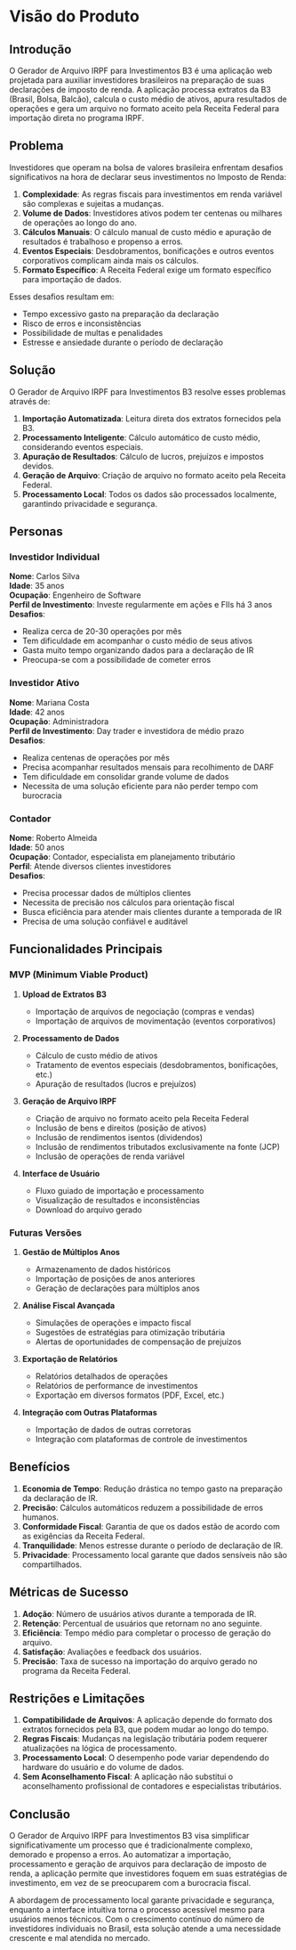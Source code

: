 # Visão do Produto

## Introdução

O Gerador de Arquivo IRPF para Investimentos B3 é uma aplicação web projetada para auxiliar investidores brasileiros na preparação de suas declarações de imposto de renda. A aplicação processa extratos da B3 (Brasil, Bolsa, Balcão), calcula o custo médio de ativos, apura resultados de operações e gera um arquivo no formato aceito pela Receita Federal para importação direta no programa IRPF.

## Problema

Investidores que operam na bolsa de valores brasileira enfrentam desafios significativos na hora de declarar seus investimentos no Imposto de Renda:

1. **Complexidade**: As regras fiscais para investimentos em renda variável são complexas e sujeitas a mudanças.
2. **Volume de Dados**: Investidores ativos podem ter centenas ou milhares de operações ao longo do ano.
3. **Cálculos Manuais**: O cálculo manual de custo médio e apuração de resultados é trabalhoso e propenso a erros.
4. **Eventos Especiais**: Desdobramentos, bonificações e outros eventos corporativos complicam ainda mais os cálculos.
5. **Formato Específico**: A Receita Federal exige um formato específico para importação de dados.

Esses desafios resultam em:
- Tempo excessivo gasto na preparação da declaração
- Risco de erros e inconsistências
- Possibilidade de multas e penalidades
- Estresse e ansiedade durante o período de declaração

## Solução

O Gerador de Arquivo IRPF para Investimentos B3 resolve esses problemas através de:

1. **Importação Automatizada**: Leitura direta dos extratos fornecidos pela B3.
2. **Processamento Inteligente**: Cálculo automático de custo médio, considerando eventos especiais.
3. **Apuração de Resultados**: Cálculo de lucros, prejuízos e impostos devidos.
4. **Geração de Arquivo**: Criação de arquivo no formato aceito pela Receita Federal.
5. **Processamento Local**: Todos os dados são processados localmente, garantindo privacidade e segurança.

## Personas

### Investidor Individual

**Nome**: Carlos Silva  
**Idade**: 35 anos  
**Ocupação**: Engenheiro de Software  
**Perfil de Investimento**: Investe regularmente em ações e FIIs há 3 anos  
**Desafios**:
- Realiza cerca de 20-30 operações por mês
- Tem dificuldade em acompanhar o custo médio de seus ativos
- Gasta muito tempo organizando dados para a declaração de IR
- Preocupa-se com a possibilidade de cometer erros

### Investidor Ativo

**Nome**: Mariana Costa  
**Idade**: 42 anos  
**Ocupação**: Administradora  
**Perfil de Investimento**: Day trader e investidora de médio prazo  
**Desafios**:
- Realiza centenas de operações por mês
- Precisa acompanhar resultados mensais para recolhimento de DARF
- Tem dificuldade em consolidar grande volume de dados
- Necessita de uma solução eficiente para não perder tempo com burocracia

### Contador

**Nome**: Roberto Almeida  
**Idade**: 50 anos  
**Ocupação**: Contador, especialista em planejamento tributário  
**Perfil**: Atende diversos clientes investidores  
**Desafios**:
- Precisa processar dados de múltiplos clientes
- Necessita de precisão nos cálculos para orientação fiscal
- Busca eficiência para atender mais clientes durante a temporada de IR
- Precisa de uma solução confiável e auditável

## Funcionalidades Principais

### MVP (Minimum Viable Product)

1. **Upload de Extratos B3**
   - Importação de arquivos de negociação (compras e vendas)
   - Importação de arquivos de movimentação (eventos corporativos)

2. **Processamento de Dados**
   - Cálculo de custo médio de ativos
   - Tratamento de eventos especiais (desdobramentos, bonificações, etc.)
   - Apuração de resultados (lucros e prejuízos)

3. **Geração de Arquivo IRPF**
   - Criação de arquivo no formato aceito pela Receita Federal
   - Inclusão de bens e direitos (posição de ativos)
   - Inclusão de rendimentos isentos (dividendos)
   - Inclusão de rendimentos tributados exclusivamente na fonte (JCP)
   - Inclusão de operações de renda variável

4. **Interface de Usuário**
   - Fluxo guiado de importação e processamento
   - Visualização de resultados e inconsistências
   - Download do arquivo gerado

### Futuras Versões

1. **Gestão de Múltiplos Anos**
   - Armazenamento de dados históricos
   - Importação de posições de anos anteriores
   - Geração de declarações para múltiplos anos

2. **Análise Fiscal Avançada**
   - Simulações de operações e impacto fiscal
   - Sugestões de estratégias para otimização tributária
   - Alertas de oportunidades de compensação de prejuízos

3. **Exportação de Relatórios**
   - Relatórios detalhados de operações
   - Relatórios de performance de investimentos
   - Exportação em diversos formatos (PDF, Excel, etc.)

4. **Integração com Outras Plataformas**
   - Importação de dados de outras corretoras
   - Integração com plataformas de controle de investimentos

## Benefícios

1. **Economia de Tempo**: Redução drástica no tempo gasto na preparação da declaração de IR.
2. **Precisão**: Cálculos automáticos reduzem a possibilidade de erros humanos.
3. **Conformidade Fiscal**: Garantia de que os dados estão de acordo com as exigências da Receita Federal.
4. **Tranquilidade**: Menos estresse durante o período de declaração de IR.
5. **Privacidade**: Processamento local garante que dados sensíveis não são compartilhados.

## Métricas de Sucesso

1. **Adoção**: Número de usuários ativos durante a temporada de IR.
2. **Retenção**: Percentual de usuários que retornam no ano seguinte.
3. **Eficiência**: Tempo médio para completar o processo de geração do arquivo.
4. **Satisfação**: Avaliações e feedback dos usuários.
5. **Precisão**: Taxa de sucesso na importação do arquivo gerado no programa da Receita Federal.

## Restrições e Limitações

1. **Compatibilidade de Arquivos**: A aplicação depende do formato dos extratos fornecidos pela B3, que podem mudar ao longo do tempo.
2. **Regras Fiscais**: Mudanças na legislação tributária podem requerer atualizações na lógica de processamento.
3. **Processamento Local**: O desempenho pode variar dependendo do hardware do usuário e do volume de dados.
4. **Sem Aconselhamento Fiscal**: A aplicação não substitui o aconselhamento profissional de contadores e especialistas tributários.

## Conclusão

O Gerador de Arquivo IRPF para Investimentos B3 visa simplificar significativamente um processo que é tradicionalmente complexo, demorado e propenso a erros. Ao automatizar a importação, processamento e geração de arquivos para declaração de imposto de renda, a aplicação permite que investidores foquem em suas estratégias de investimento, em vez de se preocuparem com a burocracia fiscal.

A abordagem de processamento local garante privacidade e segurança, enquanto a interface intuitiva torna o processo acessível mesmo para usuários menos técnicos. Com o crescimento contínuo do número de investidores individuais no Brasil, esta solução atende a uma necessidade crescente e mal atendida no mercado.
